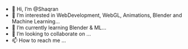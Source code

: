 - 👋 Hi, I’m @Shaqran
- 👀 I’m interested in WebDevelopment, WebGL, Animations, Blender and Machine Learning...
- 🌱 I’m currently learning Blender & ML...
- 💞️ I’m looking to collaborate on ...
- 📫 How to reach me ...

<!---
shaq-7/shaq-7 is a ✨ special ✨ repository because its `README.md` (this file) appears on your GitHub profile.
You can click the Preview link to take a look at your changes.
--->
